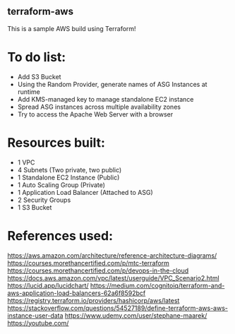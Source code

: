 ## terraform-aws
This is a sample AWS build using Terraform!

# To do list:
- Add S3 Bucket
- Using the Random Provider, generate names of ASG Instances at runtime
- Add KMS-managed key to manage standalone EC2 instance
- Spread ASG instances across multiple availability zones
- Try to access the Apache Web Server with a browser

# Resources built:
- 1 VPC
- 4 Subnets (Two private, two public)
- 1 Standalone EC2 Instance (Public)
- 1 Auto Scaling Group (Private)
- 1 Application Load Balancer (Attached to ASG)
- 2 Security Groups
- 1 S3 Bucket

# References used:
https://aws.amazon.com/architecture/reference-architecture-diagrams/
https://courses.morethancertified.com/p/mtc-terraform
https://courses.morethancertified.com/p/devops-in-the-cloud
https://docs.aws.amazon.com/vpc/latest/userguide/VPC_Scenario2.html
https://lucid.app/lucidchart/
https://medium.com/cognitoiq/terraform-and-aws-application-load-balancers-62a6f8592bcf
https://registry.terraform.io/providers/hashicorp/aws/latest
https://stackoverflow.com/questions/54527189/define-terraform-aws-aws-instance-user-data
https://www.udemy.com/user/stephane-maarek/
https://youtube.com/